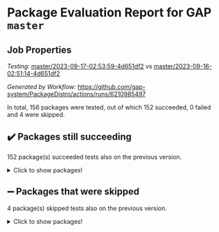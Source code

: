 # Package Evaluation Report for GAP `master`

## Job Properties

*Testing:* [master/2023-09-17-02:53:59-4d651df2](https://github.com/gap-system/PackageDistro/blob/data/reports/master/2023-09-17-02:53:59-4d651df2) vs [master/2023-09-16-02:51:14-4d651df2](https://github.com/gap-system/PackageDistro/blob/data/reports/master/2023-09-16-02:51:14-4d651df2)

*Generated by Workflow:* https://github.com/gap-system/PackageDistro/actions/runs/6210985497

In total, 156 packages were tested, out of which 152 succeeded, 0 failed and 4 were skipped.

## :heavy_check_mark: Packages still succeeding

152 package(s) succeeded tests also on the previous version.
<details><summary>Click to show packages!</summary>

- 4ti2interface 2023.02-04 [(success)](https://github.com/gap-system/PackageDistro/actions/runs/6210985497/job/16860003678)
- ace 5.6.2 [(success)](https://github.com/gap-system/PackageDistro/actions/runs/6210985497/job/16860003791)
- aclib 1.3.2 [(success)](https://github.com/gap-system/PackageDistro/actions/runs/6210985497/job/16860003886)
- agt 0.3.1 [(success)](https://github.com/gap-system/PackageDistro/actions/runs/6210985497/job/16860004014)
- alnuth 3.2.1 [(success)](https://github.com/gap-system/PackageDistro/actions/runs/6210985497/job/16860004116)
- anupq 3.3.0 [(success)](https://github.com/gap-system/PackageDistro/actions/runs/6210985497/job/16860004215)
- atlasrep 2.1.7 [(success)](https://github.com/gap-system/PackageDistro/actions/runs/6210985497/job/16860004335)
- autodoc 2023.06.19 [(success)](https://github.com/gap-system/PackageDistro/actions/runs/6210985497/job/16860005953)
- automata 1.15 [(success)](https://github.com/gap-system/PackageDistro/actions/runs/6210985497/job/16860006037)
- automgrp 1.3.2 [(success)](https://github.com/gap-system/PackageDistro/actions/runs/6210985497/job/16860006079)
- autpgrp 1.11 [(success)](https://github.com/gap-system/PackageDistro/actions/runs/6210985497/job/16860006136)
- cap 2023.09-03 [(success)](https://github.com/gap-system/PackageDistro/actions/runs/6210985497/job/16860006180)
- caratinterface 2.3.5 [(success)](https://github.com/gap-system/PackageDistro/actions/runs/6210985497/job/16860006241)
- cddinterface 2022.11.01 [(success)](https://github.com/gap-system/PackageDistro/actions/runs/6210985497/job/16860006296)
- circle 1.6.6 [(success)](https://github.com/gap-system/PackageDistro/actions/runs/6210985497/job/16860006369)
- classicpres 1.22 [(success)](https://github.com/gap-system/PackageDistro/actions/runs/6210985497/job/16860006436)
- cohomolo 1.6.11 [(success)](https://github.com/gap-system/PackageDistro/actions/runs/6210985497/job/16860006501)
- congruence 1.2.5 [(success)](https://github.com/gap-system/PackageDistro/actions/runs/6210985497/job/16860006554)
- corelg 1.56 [(success)](https://github.com/gap-system/PackageDistro/actions/runs/6210985497/job/16860006624)
- crime 1.6 [(success)](https://github.com/gap-system/PackageDistro/actions/runs/6210985497/job/16860006683)
- crisp 1.4.6 [(success)](https://github.com/gap-system/PackageDistro/actions/runs/6210985497/job/16860006763)
- crypting 0.10.4 [(success)](https://github.com/gap-system/PackageDistro/actions/runs/6210985497/job/16860006816)
- cryst 4.1.26 [(success)](https://github.com/gap-system/PackageDistro/actions/runs/6210985497/job/16860006874)
- crystcat 1.1.10 [(success)](https://github.com/gap-system/PackageDistro/actions/runs/6210985497/job/16860006913)
- ctbllib 1.3.6 [(success)](https://github.com/gap-system/PackageDistro/actions/runs/6210985497/job/16860006960)
- cubefree 1.19 [(success)](https://github.com/gap-system/PackageDistro/actions/runs/6210985497/job/16860007005)
- curlinterface 2.3.2 [(success)](https://github.com/gap-system/PackageDistro/actions/runs/6210985497/job/16860007056)
- cvec 2.8.1 [(success)](https://github.com/gap-system/PackageDistro/actions/runs/6210985497/job/16860007103)
- datastructures 0.3.0 [(success)](https://github.com/gap-system/PackageDistro/actions/runs/6210985497/job/16860007141)
- deepthought 1.0.6 [(success)](https://github.com/gap-system/PackageDistro/actions/runs/6210985497/job/16860007188)
- design 1.8 [(success)](https://github.com/gap-system/PackageDistro/actions/runs/6210985497/job/16860007252)
- difsets 2.3.1 [(success)](https://github.com/gap-system/PackageDistro/actions/runs/6210985497/job/16860007304)
- digraphs 1.6.3 [(success)](https://github.com/gap-system/PackageDistro/actions/runs/6210985497/job/16860007357)
- edim 1.3.7 [(success)](https://github.com/gap-system/PackageDistro/actions/runs/6210985497/job/16860007424)
- example 4.3.4 [(success)](https://github.com/gap-system/PackageDistro/actions/runs/6210985497/job/16860007470)
- examplesforhomalg 2023.08-02 [(success)](https://github.com/gap-system/PackageDistro/actions/runs/6210985497/job/16860007517)
- factint 1.6.3 [(success)](https://github.com/gap-system/PackageDistro/actions/runs/6210985497/job/16860007558)
- ferret 1.0.9 [(success)](https://github.com/gap-system/PackageDistro/actions/runs/6210985497/job/16860007608)
- fga 1.5.0 [(success)](https://github.com/gap-system/PackageDistro/actions/runs/6210985497/job/16860007650)
- fining 1.5.6 [(success)](https://github.com/gap-system/PackageDistro/actions/runs/6210985497/job/16860007711)
- float 1.0.3 [(success)](https://github.com/gap-system/PackageDistro/actions/runs/6210985497/job/16860007755)
- format 1.4.3 [(success)](https://github.com/gap-system/PackageDistro/actions/runs/6210985497/job/16860007812)
- forms 1.2.9 [(success)](https://github.com/gap-system/PackageDistro/actions/runs/6210985497/job/16860007866)
- fplsa 1.2.6 [(success)](https://github.com/gap-system/PackageDistro/actions/runs/6210985497/job/16860007912)
- fr 2.4.12 [(success)](https://github.com/gap-system/PackageDistro/actions/runs/6210985497/job/16860007971)
- francy 2.0.3 [(success)](https://github.com/gap-system/PackageDistro/actions/runs/6210985497/job/16860008036)
- fwtree 1.3 [(success)](https://github.com/gap-system/PackageDistro/actions/runs/6210985497/job/16860008083)
- gapdoc 1.6.6 [(success)](https://github.com/gap-system/PackageDistro/actions/runs/6210985497/job/16860008130)
- gauss 2023.02-04 [(success)](https://github.com/gap-system/PackageDistro/actions/runs/6210985497/job/16860008183)
- gaussforhomalg 2023.08-01 [(success)](https://github.com/gap-system/PackageDistro/actions/runs/6210985497/job/16860008243)
- gbnp 1.0.5 [(success)](https://github.com/gap-system/PackageDistro/actions/runs/6210985497/job/16860008308)
- generalizedmorphismsforcap 2023.08-02 [(success)](https://github.com/gap-system/PackageDistro/actions/runs/6210985497/job/16860008364)
- genss 1.6.8 [(success)](https://github.com/gap-system/PackageDistro/actions/runs/6210985497/job/16860008428)
- gradedmodules 2023.08-01 [(success)](https://github.com/gap-system/PackageDistro/actions/runs/6210985497/job/16860008490)
- gradedringforhomalg 2023.08-01 [(success)](https://github.com/gap-system/PackageDistro/actions/runs/6210985497/job/16860008543)
- grape 4.9.0 [(success)](https://github.com/gap-system/PackageDistro/actions/runs/6210985497/job/16860008594)
- groupoids 1.73 [(success)](https://github.com/gap-system/PackageDistro/actions/runs/6210985497/job/16860008653)
- grpconst 2.6.4 [(success)](https://github.com/gap-system/PackageDistro/actions/runs/6210985497/job/16860008715)
- guarana 0.96.3 [(success)](https://github.com/gap-system/PackageDistro/actions/runs/6210985497/job/16860008770)
- guava 3.18 [(success)](https://github.com/gap-system/PackageDistro/actions/runs/6210985497/job/16860008842)
- hap 1.58 [(success)](https://github.com/gap-system/PackageDistro/actions/runs/6210985497/job/16860008901)
- hapcryst 0.1.15 [(success)](https://github.com/gap-system/PackageDistro/actions/runs/6210985497/job/16860008981)
- hecke 1.5.3 [(success)](https://github.com/gap-system/PackageDistro/actions/runs/6210985497/job/16860009069)
- help 3.5 [(success)](https://github.com/gap-system/PackageDistro/actions/runs/6210985497/job/16860009136)
- homalg 2023.08-02 [(success)](https://github.com/gap-system/PackageDistro/actions/runs/6210985497/job/16860009281)
- homalgtocas 2023.08-01 [(success)](https://github.com/gap-system/PackageDistro/actions/runs/6210985497/job/16860009397)
- idrel 2.45 [(success)](https://github.com/gap-system/PackageDistro/actions/runs/6210985497/job/16860009494)
- images 1.3.1 [(success)](https://github.com/gap-system/PackageDistro/actions/runs/6210985497/job/16860009588)
- intpic 0.3.0 [(success)](https://github.com/gap-system/PackageDistro/actions/runs/6210985497/job/16860009697)
- io 4.8.1 [(success)](https://github.com/gap-system/PackageDistro/actions/runs/6210985497/job/16860009781)
- io_forhomalg 2023.02-04 [(success)](https://github.com/gap-system/PackageDistro/actions/runs/6210985497/job/16860009865)
- irredsol 1.4.4 [(success)](https://github.com/gap-system/PackageDistro/actions/runs/6210985497/job/16860009962)
- json 2.1.1 [(success)](https://github.com/gap-system/PackageDistro/actions/runs/6210985497/job/16860010047)
- jupyterkernel 1.5.0 [(success)](https://github.com/gap-system/PackageDistro/actions/runs/6210985497/job/16860010145)
- jupyterviz 1.5.6 [(success)](https://github.com/gap-system/PackageDistro/actions/runs/6210985497/job/16860010241)
- kan 1.36 [(success)](https://github.com/gap-system/PackageDistro/actions/runs/6210985497/job/16860010336)
- kbmag 1.5.11 [(success)](https://github.com/gap-system/PackageDistro/actions/runs/6210985497/job/16860010421)
- laguna 3.9.6 [(success)](https://github.com/gap-system/PackageDistro/actions/runs/6210985497/job/16860010489)
- liealgdb 2.2.1 [(success)](https://github.com/gap-system/PackageDistro/actions/runs/6210985497/job/16860010562)
- liepring 2.8 [(success)](https://github.com/gap-system/PackageDistro/actions/runs/6210985497/job/16860010668)
- liering 2.4.2 [(success)](https://github.com/gap-system/PackageDistro/actions/runs/6210985497/job/16860010744)
- linearalgebraforcap 2023.08-08 [(success)](https://github.com/gap-system/PackageDistro/actions/runs/6210985497/job/16860010824)
- localizeringforhomalg 2023.08-02 [(success)](https://github.com/gap-system/PackageDistro/actions/runs/6210985497/job/16860010892)
- loops 3.4.3 [(success)](https://github.com/gap-system/PackageDistro/actions/runs/6210985497/job/16860010974)
- lpres 1.0.3 [(success)](https://github.com/gap-system/PackageDistro/actions/runs/6210985497/job/16860011043)
- majoranaalgebras 1.5.1 [(success)](https://github.com/gap-system/PackageDistro/actions/runs/6210985497/job/16860011119)
- mapclass 1.4.6 [(success)](https://github.com/gap-system/PackageDistro/actions/runs/6210985497/job/16860011194)
- matgrp 0.70 [(success)](https://github.com/gap-system/PackageDistro/actions/runs/6210985497/job/16860011252)
- matricesforhomalg 2023.08-02 [(success)](https://github.com/gap-system/PackageDistro/actions/runs/6210985497/job/16860011321)
- modisom 2.5.4 [(success)](https://github.com/gap-system/PackageDistro/actions/runs/6210985497/job/16860011397)
- modulepresentationsforcap 2023.09-01 [(success)](https://github.com/gap-system/PackageDistro/actions/runs/6210985497/job/16860011466)
- modules 2023.08-02 [(success)](https://github.com/gap-system/PackageDistro/actions/runs/6210985497/job/16860011527)
- monoidalcategories 2023.08-11 [(success)](https://github.com/gap-system/PackageDistro/actions/runs/6210985497/job/16860011606)
- nconvex 2022.09-01 [(success)](https://github.com/gap-system/PackageDistro/actions/runs/6210985497/job/16860011658)
- nilmat 1.4.2 [(success)](https://github.com/gap-system/PackageDistro/actions/runs/6210985497/job/16860011704)
- nock 1.5 [(success)](https://github.com/gap-system/PackageDistro/actions/runs/6210985497/job/16860011756)
- normalizinterface 1.3.6 [(success)](https://github.com/gap-system/PackageDistro/actions/runs/6210985497/job/16860011823)
- nq 2.5.10 [(success)](https://github.com/gap-system/PackageDistro/actions/runs/6210985497/job/16860011875)
- numericalsgps 1.3.1 [(success)](https://github.com/gap-system/PackageDistro/actions/runs/6210985497/job/16860011917)
- openmath 11.5.3 [(success)](https://github.com/gap-system/PackageDistro/actions/runs/6210985497/job/16860011968)
- orb 4.9.0 [(success)](https://github.com/gap-system/PackageDistro/actions/runs/6210985497/job/16860012020)
- packagemanager 1.4.1 [(success)](https://github.com/gap-system/PackageDistro/actions/runs/6210985497/job/16860012077)
- patternclass 2.4.3 [(success)](https://github.com/gap-system/PackageDistro/actions/runs/6210985497/job/16860012129)
- permut 2.0.4 [(success)](https://github.com/gap-system/PackageDistro/actions/runs/6210985497/job/16860012182)
- polenta 1.3.10 [(success)](https://github.com/gap-system/PackageDistro/actions/runs/6210985497/job/16860012229)
- polymaking 0.8.6 [(success)](https://github.com/gap-system/PackageDistro/actions/runs/6210985497/job/16860012283)
- primgrp 3.4.4 [(success)](https://github.com/gap-system/PackageDistro/actions/runs/6210985497/job/16860012342)
- profiling 2.5.4 [(success)](https://github.com/gap-system/PackageDistro/actions/runs/6210985497/job/16860012407)
- qpa 1.34 [(success)](https://github.com/gap-system/PackageDistro/actions/runs/6210985497/job/16860012460)
- quagroup 1.8.3 [(success)](https://github.com/gap-system/PackageDistro/actions/runs/6210985497/job/16860012513)
- radiroot 2.9 [(success)](https://github.com/gap-system/PackageDistro/actions/runs/6210985497/job/16860012578)
- rcwa 4.7.1 [(success)](https://github.com/gap-system/PackageDistro/actions/runs/6210985497/job/16860012635)
- rds 1.8 [(success)](https://github.com/gap-system/PackageDistro/actions/runs/6210985497/job/16860012699)
- recog 1.4.2 [(success)](https://github.com/gap-system/PackageDistro/actions/runs/6210985497/job/16860012774)
- repndecomp 1.3.0 [(success)](https://github.com/gap-system/PackageDistro/actions/runs/6210985497/job/16860012829)
- repsn 3.1.1 [(success)](https://github.com/gap-system/PackageDistro/actions/runs/6210985497/job/16860012901)
- resclasses 4.7.3 [(success)](https://github.com/gap-system/PackageDistro/actions/runs/6210985497/job/16860012985)
- ringsforhomalg 2023.08-02 [(success)](https://github.com/gap-system/PackageDistro/actions/runs/6210985497/job/16860013070)
- sco 2023.08-01 [(success)](https://github.com/gap-system/PackageDistro/actions/runs/6210985497/job/16860013149)
- scscp 2.4.1 [(success)](https://github.com/gap-system/PackageDistro/actions/runs/6210985497/job/16860013209)
- semigroups 5.2.1 [(success)](https://github.com/gap-system/PackageDistro/actions/runs/6210985497/job/16860013275)
- sglppow 2.3 [(success)](https://github.com/gap-system/PackageDistro/actions/runs/6210985497/job/16860013356)
- sgpviz 0.999.5 [(success)](https://github.com/gap-system/PackageDistro/actions/runs/6210985497/job/16860013419)
- simpcomp 2.1.14 [(success)](https://github.com/gap-system/PackageDistro/actions/runs/6210985497/job/16860013487)
- singular 2023.02.09 [(success)](https://github.com/gap-system/PackageDistro/actions/runs/6210985497/job/16860013548)
- sl2reps 1.1 [(success)](https://github.com/gap-system/PackageDistro/actions/runs/6210985497/job/16860013633)
- sla 1.5.3 [(success)](https://github.com/gap-system/PackageDistro/actions/runs/6210985497/job/16860013705)
- smallgrp 1.5.3 [(success)](https://github.com/gap-system/PackageDistro/actions/runs/6210985497/job/16860013769)
- smallsemi 0.6.13 [(success)](https://github.com/gap-system/PackageDistro/actions/runs/6210985497/job/16860013823)
- sonata 2.9.6 [(success)](https://github.com/gap-system/PackageDistro/actions/runs/6210985497/job/16860013870)
- sophus 1.27 [(success)](https://github.com/gap-system/PackageDistro/actions/runs/6210985497/job/16860013930)
- sotgrps 1.2 [(success)](https://github.com/gap-system/PackageDistro/actions/runs/6210985497/job/16860014021)
- spinsym 1.5.2 [(success)](https://github.com/gap-system/PackageDistro/actions/runs/6210985497/job/16860014182)
- standardff 1.0 [(success)](https://github.com/gap-system/PackageDistro/actions/runs/6210985497/job/16860014285)
- symbcompcc 1.3.2 [(success)](https://github.com/gap-system/PackageDistro/actions/runs/6210985497/job/16860014356)
- thelma 1.3 [(success)](https://github.com/gap-system/PackageDistro/actions/runs/6210985497/job/16860014431)
- tomlib 1.2.9 [(success)](https://github.com/gap-system/PackageDistro/actions/runs/6210985497/job/16860014524)
- toolsforhomalg 2023.07-01 [(success)](https://github.com/gap-system/PackageDistro/actions/runs/6210985497/job/16860014600)
- toric 1.9.5 [(success)](https://github.com/gap-system/PackageDistro/actions/runs/6210985497/job/16860014713)
- toricvarieties 2022.07.13 [(success)](https://github.com/gap-system/PackageDistro/actions/runs/6210985497/job/16860014831)
- transgrp 3.6.4 [(success)](https://github.com/gap-system/PackageDistro/actions/runs/6210985497/job/16860014910)
- ugaly 4.1.3 [(success)](https://github.com/gap-system/PackageDistro/actions/runs/6210985497/job/16860015014)
- unipot 1.5 [(success)](https://github.com/gap-system/PackageDistro/actions/runs/6210985497/job/16860015098)
- unitlib 4.2.0 [(success)](https://github.com/gap-system/PackageDistro/actions/runs/6210985497/job/16860015199)
- utils 0.84 [(success)](https://github.com/gap-system/PackageDistro/actions/runs/6210985497/job/16860015292)
- uuid 0.7 [(success)](https://github.com/gap-system/PackageDistro/actions/runs/6210985497/job/16860015374)
- walrus 0.9991 [(success)](https://github.com/gap-system/PackageDistro/actions/runs/6210985497/job/16860015465)
- wedderga 4.10.4 [(success)](https://github.com/gap-system/PackageDistro/actions/runs/6210985497/job/16860015575)
- xmod 2.91 [(success)](https://github.com/gap-system/PackageDistro/actions/runs/6210985497/job/16860015675)
- xmodalg 1.23 [(success)](https://github.com/gap-system/PackageDistro/actions/runs/6210985497/job/16860015758)
- yangbaxter 0.10.3 [(success)](https://github.com/gap-system/PackageDistro/actions/runs/6210985497/job/16860015868)
- zeromqinterface 0.14 [(success)](https://github.com/gap-system/PackageDistro/actions/runs/6210985497/job/16860015947)
</details>

## :heavy_minus_sign: Packages that were skipped

4 package(s) skipped tests also on the previous version.
<details><summary>Click to show packages!</summary>

- browse 1.8.21 [(skipped)](https://github.com/gap-system/PackageDistro/actions/runs/6210985497/job/16859731109)
- itc 1.5.1 [(skipped)](https://github.com/gap-system/PackageDistro/actions/runs/6210985497/job/16859731109)
- polycyclic 2.16 [(skipped)](https://github.com/gap-system/PackageDistro/actions/runs/6210985497/job/16859731109)
- xgap 4.31 [(skipped)](https://github.com/gap-system/PackageDistro/actions/runs/6210985497/job/16859731109)
</details>

